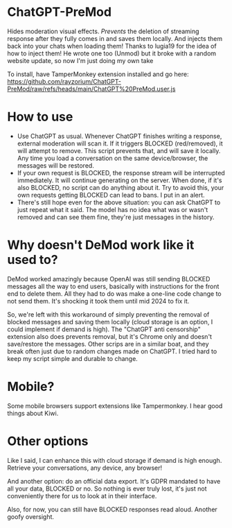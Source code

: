 # ChatGPT-PreMod
Hides moderation visual effects. _Prevents_ the deletion of streaming response after they fully comes in and saves them locally. And injects them back into your chats when loading them! Thanks to lugia19 for the idea of how to inject them! He wrote one too (Unmod) but it broke with a random website update, so now I'm just doing my own take

To install, have TamperMonkey extension installed and go here: https://github.com/rayzorium/ChatGPT-PreMod/raw/refs/heads/main/ChatGPT%20PreMod.user.js

# How to use
- Use ChatGPT as usual. Whenever ChatGPT finishes writing a response, external moderation will scan it. If it triggers BLOCKED (red/removed), it will attempt to remove. This script prevents that, and will save it locally. Any time you load a conversation on the same device/browser, the messages will be restored.
- If your own request is BLOCKED, the response stream will be interrupted immediately. It will continue generating on the server. When done, if it's also BLOCKED, no script can do anything about it. Try to avoid this, your own requests getting BLOCKED can lead to bans. I put in an alert.
- There's still hope even for the above situation: you can ask ChatGPT to just repeat what it said. The model has no idea what was or wasn't removed and can see them fine, they're just messages in the history.

# Why doesn't DeMod work like it used to?

DeMod worked amazingly because OpenAI was still sending BLOCKED messages all the way to end users, basically with instructions for the front end to delete them. All they had to do was make a one-line code change to not send them. It's shocking it took them until mid 2024 to fix it.

So, we're left with this workaround of simply preventing the removal of blocked messages and saving them locally (cloud storage is an option, I could implement if demand is high). The "ChatGPT anti censorship" extension also does prevents removal, but it's Chrome only and doesn't save/restore the messages. Other scrips are in a similar boat, and they break often just due to random changes made on ChatGPT. I tried hard to keep my script simple and durable to change.

# Mobile?
Some mobile browsers support extensions like Tampermonkey. I hear good things about Kiwi.

# Other options
Like I said, I can enhance this with cloud storage if demand is high enough. Retrieve your conversations, any device, any browser!

And another option: do an official data export. It's GDPR mandated to have all your data, BLOCKED or no. So nothing is ever truly lost, it's just not conveniently there for us to look at in their interface.

Also, for now, you can still have BLOCKED responses read aloud. Another goofy oversight.
